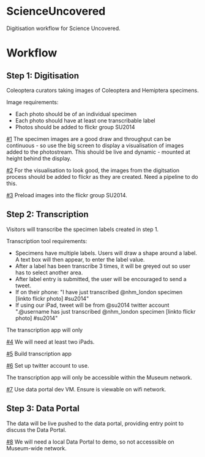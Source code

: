 ScienceUncovered
================

Digitisation workflow for Science Uncovered.


Workflow
========




Step 1: Digitisation
--------------------

Coleoptera curators taking images of Coleoptera and Hemiptera specimens.

Image requirements:

  * Each photo should be of an individual specimen
  * Each photo should have at least one transcribable label
  * Photos should be added to flickr group SU2014
  
[#1](/../../issues/1) The specimen images are a good draw and throughput can be continuous - so use the big screen to display a visualisation of images added to the photostream.  This should be live and dynamic - mounted at height behind the display. 

[#2](/../../issues/2) For the visualisation to look good, the images from the digitsation process should be added to flickr as they are created. Need a pipeline to do this.

[#3](/../../issues/3) Preload images into the flickr group SU2014. 

  

Step 2: Transcription
---------------------

Visitors will transcribe the specimen labels created in step 1.

Transcription tool requirements:

 * Specimens have multiple labels. Users will draw a shape around a label. A text box will then appear, to enter the label value.
 * After a label has been transcribe 3 times, it will be greyed out so user has to select another area. 
 * After label entry is submitted, the user will be encouraged to send a tweet.
  * If on their phone: "I have just  transcribed @nhm_london specimen [linkto flickr photo] #su2014"
  * If using our iPad, tweet will be from @su2014 twitter account ".@username has just transcribed @nhm_london specimen [linkto flickr photo] #su2014"

The transcription app will only  

[#4](/../../issues/4) We will need at least two iPads.

[#5](/../../issues/5) Build transcription app

[#6](/../../issues/6) Set up twitter account to use. 

The transcription app will only be accessible within the Museum network.

[#7](/../../issues/7) Use data portal dev VM. Ensure is viewable on wifi network.

Step 3: Data Portal
-------------------

The data will be live pushed to the data portal, providing entry point to discuss the Data Portal.

[#8](/../../issues/8) We will need a local Data Portal to demo, so not accesssible on Museum-wide network.





